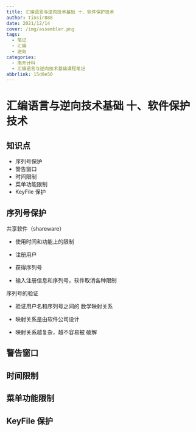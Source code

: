 ```yaml
---
title: 汇编语言与逆向技术基础 十、软件保护技术
author: tinsir888
date: 2021/12/14
cover: /img/assembler.png
tags:
  - 笔记
  - 汇编
  - 逆向
categories:
  - 南开计科
  - 汇编语言与逆向技术基础课程笔记
abbrlink: 15d0e50
---
```

# 汇编语言与逆向技术基础 十、软件保护技术

## 知识点

- 序列号保护
- 警告窗口
- 时间限制
- 菜单功能限制
- KeyFile 保护

## 序列号保护

共享软件（shareware）

- 使用时间和功能上的限制

- 注册用户

- 获得序列号

- 输入注册信息和序列号，软件取消各种限制

序列号的验证

- 验证用户名和序列号之间的 数学映射关系

- 映射关系是由软件公司设计

- 映射关系越复杂，越不容易被 破解

## 警告窗口



## 时间限制



## 菜单功能限制



## KeyFile 保护



